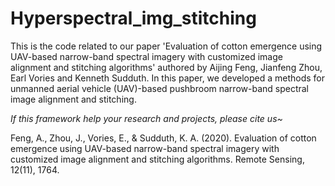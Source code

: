 # Hyperspectral_img_stitching

This is the code related to our paper 'Evaluation of cotton emergence using UAV-based narrow-band spectral imagery with customized image alignment and stitching algorithms' authored by Aijing Feng, Jianfeng Zhou, Earl Vories and Kenneth Sudduth.
In this paper, we developed a methods for unmanned aerial vehicle (UAV)-based pushbroom narrow-band spectral image alignment and stitching.

*If this framework help your research and projects, please cite us~*

Feng, A., Zhou, J., Vories, E., & Sudduth, K. A. (2020). Evaluation of cotton emergence using UAV-based narrow-band spectral imagery with customized image alignment and stitching algorithms. Remote Sensing, 12(11), 1764. 
